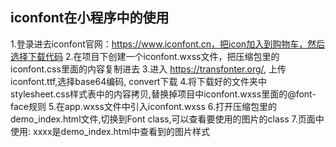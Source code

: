 ## iconfont在小程序中的使用
1.登录进去iconfont官网：https://www.iconfont.cn，把icon加入到购物车，然后选择下载代码
2.在项目下创建一个iconfont.wxss文件，把压缩包里的iconfont.css里面的内容复制进去
3.进入 https://transfonter.org/, 上传iconfont.ttf,选择base64编码,
convert下载
4.将下载好的文件夹中stylesheet.css样式表中的内容拷贝,替换掉项目中iconfont.wxss里面的@font-face规则
5.在app.wxss文件中引入iconfont.wxss
6.打开压缩包里的demo_index.html文件,切换到Font class,可以查看要使用的图片的class
7.页面中使用:<text class="iconfont xxxx"></text> xxxx是demo_index.html中查看到的图片样式